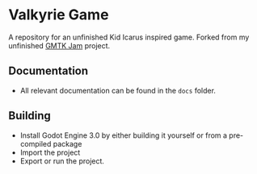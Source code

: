# Valkyrie Game

A repository for an unfinished Kid Icarus inspired game. Forked from  my unfinished [GMTK Jam](https://github.com/BrainBlasted/GMTK-Jam) project.

## Documentation

* All relevant documentation can be found in the `docs` folder.

## Building

* Install Godot Engine 3.0 by either building it yourself or from a pre-compiled package
* Import the project
* Export or run the project.
